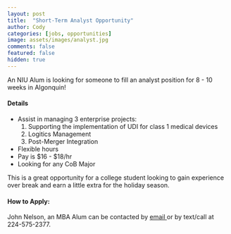 ```yaml
---
layout: post
title:  "Short-Term Analyst Opportunity"
author: Cody
categories: [jobs, opportunities]
image: assets/images/analyst.jpg
comments: false
featured: false
hidden: true
---
```

An NIU Alum is looking for someone to fill an analyst position for 8 - 10 weeks in Algonquin!

#### Details
 - Assist in managing 3 enterprise projects:
   1. Supporting the implementation of UDI for class 1 medical devices
   2. Logitics Management
   3. Post-Merger Integration
 - Flexible hours
 - Pay is $16 - $18/hr   
 - Looking for any CoB Major

This is a great opportunity for a college student looking to gain experience over break and earn a little extra for the holiday season.

#### How to Apply:
John Nelson, an MBA Alum can be contacted by <a href="mailto: jnelson@younginnovations.com">  email </a> or by text/call at 224-575-2377.